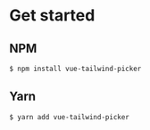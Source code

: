 # Get started

## NPM

```bash
$ npm install vue-tailwind-picker
```

## Yarn

```bash
$ yarn add vue-tailwind-picker
```
